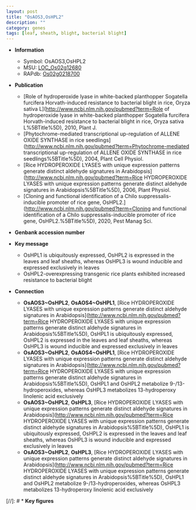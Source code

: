 ```yaml
---
layout: post
title: "OsAOS3,OsHPL2"
description: ""
category: genes
tags: [leaf, sheath, blight, bacterial blight]
---
```


* **Information**  
    + Symbol: OsAOS3,OsHPL2  
    + MSU: [LOC_Os02g12680](http://rice.uga.edu/cgi-bin/ORF_infopage.cgi?orf=LOC_Os02g12680)  
    + RAPdb: [Os02g0218700](http://rapdb.dna.affrc.go.jp/viewer/gbrowse_details/irgsp1?name=Os02g0218700)  

* **Publication**  
    + [Role of hydroperoxide lyase in white-backed planthopper Sogatella furcifera Horvath-induced resistance to bacterial blight in rice, Oryza sativa L](http://www.ncbi.nlm.nih.gov/pubmed?term=Role of hydroperoxide lyase in white-backed planthopper Sogatella furcifera Horvath-induced resistance to bacterial blight in rice, Oryza sativa L%5BTitle%5D), 2010, Plant J.
    + [Phytochrome-mediated transcriptional up-regulation of ALLENE OXIDE SYNTHASE in rice seedlings](http://www.ncbi.nlm.nih.gov/pubmed?term=Phytochrome-mediated transcriptional up-regulation of ALLENE OXIDE SYNTHASE in rice seedlings%5BTitle%5D), 2004, Plant Cell Physiol.
    + [Rice HYDROPEROXIDE LYASES with unique expression patterns generate distinct aldehyde signatures in Arabidopsis](http://www.ncbi.nlm.nih.gov/pubmed?term=Rice HYDROPEROXIDE LYASES with unique expression patterns generate distinct aldehyde signatures in Arabidopsis%5BTitle%5D), 2006, Plant Physiol.
    + [Cloning and functional identification of a Chilo suppressalis-inducible promoter of rice gene, OsHPL2.](http://www.ncbi.nlm.nih.gov/pubmed?term=Cloning and functional identification of a Chilo suppressalis-inducible promoter of rice gene, OsHPL2.%5BTitle%5D), 2020, Pest Manag Sci.

* **Genbank accession number**  

* **Key message**  
    + OsHPL1 is ubiquitously expressed, OsHPL2 is expressed in the leaves and leaf sheaths, whereas OsHPL3 is wound inducible and expressed exclusively in leaves
    + OsHPL2-overexpressing transgenic rice plants exhibited increased resistance to bacterial blight

* **Connection**  
    + __OsAOS3~OsHPL2__, __OsAOS4~OsHPL1__, [Rice HYDROPEROXIDE LYASES with unique expression patterns generate distinct aldehyde signatures in Arabidopsis](http://www.ncbi.nlm.nih.gov/pubmed?term=Rice HYDROPEROXIDE LYASES with unique expression patterns generate distinct aldehyde signatures in Arabidopsis%5BTitle%5D), OsHPL1 is ubiquitously expressed, OsHPL2 is expressed in the leaves and leaf sheaths, whereas OsHPL3 is wound inducible and expressed exclusively in leaves
    + __OsAOS3~OsHPL2__, __OsAOS4~OsHPL1__, [Rice HYDROPEROXIDE LYASES with unique expression patterns generate distinct aldehyde signatures in Arabidopsis](http://www.ncbi.nlm.nih.gov/pubmed?term=Rice HYDROPEROXIDE LYASES with unique expression patterns generate distinct aldehyde signatures in Arabidopsis%5BTitle%5D), OsHPL1 and OsHPL2 metabolize 9-/13-hydroperoxides, whereas OsHPL3 metabolizes 13-hydroperoxy linolenic acid exclusively
    + __OsAOS3~OsHPL2__, __OsHPL3__, [Rice HYDROPEROXIDE LYASES with unique expression patterns generate distinct aldehyde signatures in Arabidopsis](http://www.ncbi.nlm.nih.gov/pubmed?term=Rice HYDROPEROXIDE LYASES with unique expression patterns generate distinct aldehyde signatures in Arabidopsis%5BTitle%5D), OsHPL1 is ubiquitously expressed, OsHPL2 is expressed in the leaves and leaf sheaths, whereas OsHPL3 is wound inducible and expressed exclusively in leaves
    + __OsAOS3~OsHPL2__, __OsHPL3__, [Rice HYDROPEROXIDE LYASES with unique expression patterns generate distinct aldehyde signatures in Arabidopsis](http://www.ncbi.nlm.nih.gov/pubmed?term=Rice HYDROPEROXIDE LYASES with unique expression patterns generate distinct aldehyde signatures in Arabidopsis%5BTitle%5D), OsHPL1 and OsHPL2 metabolize 9-/13-hydroperoxides, whereas OsHPL3 metabolizes 13-hydroperoxy linolenic acid exclusively

[//]: # * **Key figures**  


